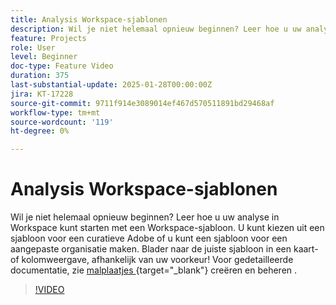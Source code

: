 ```yaml
---
title: Analysis Workspace-sjablonen
description: Wil je niet helemaal opnieuw beginnen? Leer hoe u uw analyse in Workspace kunt starten met een Workspace-sjabloon. U kunt kiezen uit een sjabloon voor een curatieve Adobe of u kunt een sjabloon voor een aangepaste organisatie maken. Blader naar de juiste sjabloon in een kaart- of kolomweergave, afhankelijk van uw voorkeur!
feature: Projects
role: User
level: Beginner
doc-type: Feature Video
duration: 375
last-substantial-update: 2025-01-28T00:00:00Z
jira: KT-17228
source-git-commit: 9711f914e3089014ef467d570511891bd29468af
workflow-type: tm+mt
source-wordcount: '119'
ht-degree: 0%

---
```



# Analysis Workspace-sjablonen

Wil je niet helemaal opnieuw beginnen? Leer hoe u uw analyse in Workspace kunt starten met een Workspace-sjabloon. U kunt kiezen uit een sjabloon voor een curatieve Adobe of u kunt een sjabloon voor een aangepaste organisatie maken. Blader naar de juiste sjabloon in een kaart- of kolomweergave, afhankelijk van uw voorkeur! Voor gedetailleerde documentatie, zie [ malplaatjes ](https://experienceleague.adobe.com/nl/docs/analytics-platform/using/cja-workspace/templates/create-templates?lang=en){target="_blank"} creëren en beheren .

>[!VIDEO](https://video.tv.adobe.com/v/3443176/?learn=on&enablevpops&captions=dut)
